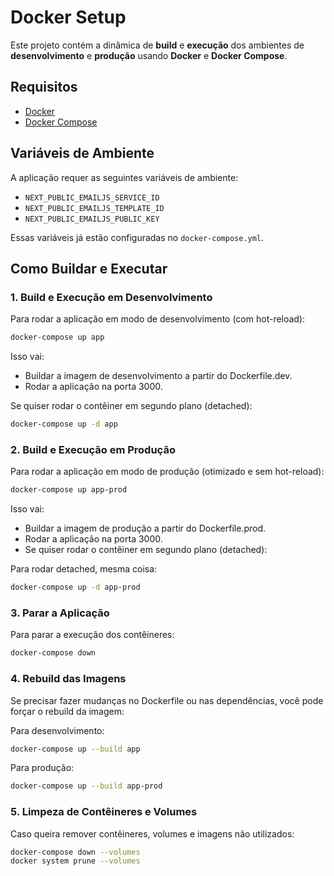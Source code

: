 # Docker Setup

Este projeto contém a dinâmica de **build** e **execução** dos ambientes de **desenvolvimento** e **produção** usando **Docker** e **Docker Compose**.

## Requisitos

- [Docker](https://docs.docker.com/get-docker/)
- [Docker Compose](https://docs.docker.com/compose/install/)

## Variáveis de Ambiente

A aplicação requer as seguintes variáveis de ambiente:

- `NEXT_PUBLIC_EMAILJS_SERVICE_ID`
- `NEXT_PUBLIC_EMAILJS_TEMPLATE_ID`
- `NEXT_PUBLIC_EMAILJS_PUBLIC_KEY`

Essas variáveis já estão configuradas no `docker-compose.yml`.

## Como Buildar e Executar

### 1. Build e Execução em Desenvolvimento

Para rodar a aplicação em modo de desenvolvimento (com hot-reload):

```bash
docker-compose up app
```

Isso vai:

- Buildar a imagem de desenvolvimento a partir do Dockerfile.dev.
- Rodar a aplicação na porta 3000.

Se quiser rodar o contêiner em segundo plano (detached):

```bash
docker-compose up -d app
```

### 2. Build e Execução em Produção

Para rodar a aplicação em modo de produção (otimizado e sem hot-reload):

```bash
docker-compose up app-prod
```

Isso vai:

- Buildar a imagem de produção a partir do Dockerfile.prod.
- Rodar a aplicação na porta 3000.
- Se quiser rodar o contêiner em segundo plano (detached):

Para rodar detached, mesma coisa:

```bash
docker-compose up -d app-prod
```

### 3. Parar a Aplicação

Para parar a execução dos contêineres:

```bash
docker-compose down
```

### 4. Rebuild das Imagens

Se precisar fazer mudanças no Dockerfile ou nas dependências, você pode forçar o rebuild da imagem:

Para desenvolvimento:

``` bash
docker-compose up --build app
```

Para produção:

```bash
docker-compose up --build app-prod
```

### 5. Limpeza de Contêineres e Volumes

Caso queira remover contêineres, volumes e imagens não utilizados:

``` bash
docker-compose down --volumes
docker system prune --volumes
```
